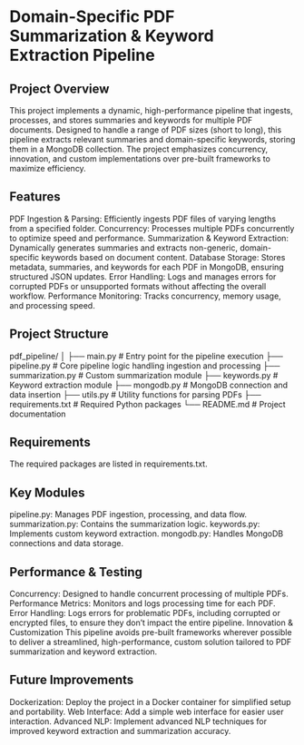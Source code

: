 # Domain-Specific PDF Summarization & Keyword Extraction Pipeline
## Project Overview
This project implements a dynamic, high-performance pipeline that ingests, processes, and stores summaries and keywords for multiple PDF documents. Designed to handle a range of PDF sizes (short to long), this pipeline extracts relevant summaries and domain-specific keywords, storing them in a MongoDB collection. The project emphasizes concurrency, innovation, and custom implementations over pre-built frameworks to maximize efficiency.

## Features
PDF Ingestion & Parsing: Efficiently ingests PDF files of varying lengths from a specified folder.
Concurrency: Processes multiple PDFs concurrently to optimize speed and performance.
Summarization & Keyword Extraction: Dynamically generates summaries and extracts non-generic, domain-specific keywords based on document content.
Database Storage: Stores metadata, summaries, and keywords for each PDF in MongoDB, ensuring structured JSON updates.
Error Handling: Logs and manages errors for corrupted PDFs or unsupported formats without affecting the overall workflow.
Performance Monitoring: Tracks concurrency, memory usage, and processing speed.
## Project Structure
pdf_pipeline/
│
├── main.py              # Entry point for the pipeline execution
├── pipeline.py          # Core pipeline logic handling ingestion and processing
├── summarization.py     # Custom summarization module
├── keywords.py          # Keyword extraction module
├── mongodb.py           # MongoDB connection and data insertion
├── utils.py             # Utility functions for parsing PDFs
├── requirements.txt     # Required Python packages
└── README.md            # Project documentation

## Requirements
The required packages are listed in requirements.txt. 

## Key Modules
pipeline.py: Manages PDF ingestion, processing, and data flow.
summarization.py: Contains the summarization logic.
keywords.py: Implements custom keyword extraction.
mongodb.py: Handles MongoDB connections and data storage.

## Performance & Testing
Concurrency: Designed to handle concurrent processing of multiple PDFs.
Performance Metrics: Monitors and logs processing time for each PDF.
Error Handling: Logs errors for problematic PDFs, including corrupted or encrypted files, to ensure they don’t impact the entire pipeline.
Innovation & Customization
This pipeline avoids pre-built frameworks wherever possible to deliver a streamlined, high-performance, custom solution tailored to PDF summarization and keyword extraction.

## Future Improvements
Dockerization: Deploy the project in a Docker container for simplified setup and portability.
Web Interface: Add a simple web interface for easier user interaction.
Advanced NLP: Implement advanced NLP techniques for improved keyword extraction and summarization accuracy.
